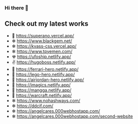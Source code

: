 ### Hi there 👋
## Check out my latest works

- 🌭 https://superano.vercel.app/
- ✻ https://www.blackgem.net/
- ✻ https://kvass-css.vercel.app/
- ✻ https://www.tpyemen.com/
- ☢  https://ufoship.netlify.app/
- ✌  https://hugoboss.netlify.app/
- 🚗 https://ferrari-hero.netlify.app/
- 🚗 https://lego-hero.netlify.app/
- 🌆 https://airjordan-hero.netlify.app/
- 🌃 https://imagics.netlify.app/
- 🍵 https://mangga.netlify.app/
- 🔫 https://warcraft.netlify.app/
- ✻ https://www.nohashways.com/
- ✻ https://ddcif.com/
- ✻ https://angelcares.000webhostapp.com/
- ✻ https://angelcares.000webhostapp.com/second-website

